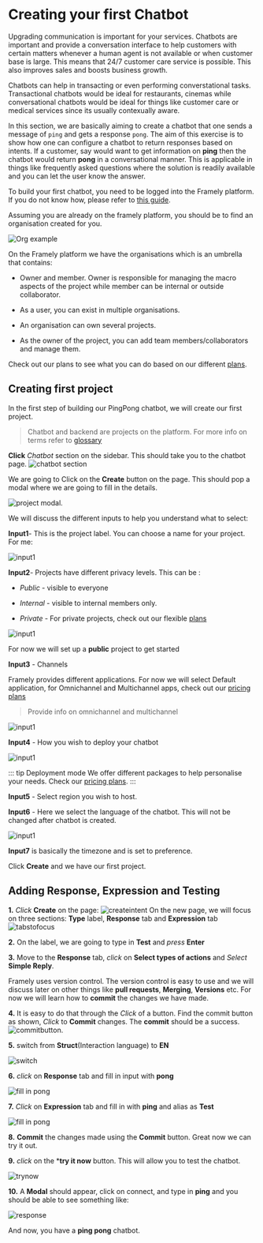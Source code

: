 # Creating your first Chatbot

Upgrading communication is important for your services. Chatbots are important and provide a conversation interface to help customers with certain matters whenever a human agent is not available or when customer base is large. This means that 24/7 customer care service is possible. This also improves sales and boosts business growth.

Chatbots  can help in transacting or even performing converstational tasks. Transactional chatbots would be ideal for restaurants, cinemas while conversational chatbots would be ideal for things like customer care or medical services since its usually contexually aware.

In this section, we are basically aiming to create a chatbot that one sends a message of `ping` and gets a response `pong`.   The aim of this exercise is to show how one can configure a chatbot to return responses based on intents. If a customer, say would want to get information on  **ping** then the chatbot would return **pong** in a conversational manner. This is applicable in things like frequently asked questions where the solution is readily available and you can let the user know the answer.

To build your first chatbot, you need to be logged into the Framely platform. If you do not know how, please refer to [this guide](/guide/signingup.html).

Assuming you are already on the framely platform, you should be to find an organisation created for you.

![Org example](/images/guide/platform/orgexample.png)

On the Framely platform we have the organisations which is an umbrella that contains:

- Owner and member. Owner is responsible for managing the macro aspects of the project while member can be internal or outside collaborator.

- As a user, you can exist in multiple organisations.

- An organisation can own several projects.

- As the owner of the project, you can add team members/collaborators and manage them.

Check out our plans to see what you can do based on our different [plans](/pricing).

## Creating first project

In the first step of building our PingPong chatbot, we will create our first project.

> Chatbot and backend are projects on the platform. For more info on terms refer to [glossary](/guide/glossary.html)

**Click** *Chatbot* section on the sidebar. This should take you to the chatbot page.
![chatbot section](/images/guide/platform/chatbotsection.png)

We are going to Click on the **Create** button on the page. This should pop a modal where we are going to fill in the details.

![project modal](/images/guide/platform/Projectmodal.png).

We will discuss the different inputs to help you understand what to select:

**Input1**- This is the project label. You can choose a name for your project. For me:

![input1](/images/guide/platform/input1.png)

**Input2**- Projects have different privacy levels. This can be :

- *Public* - visible to everyone

- *Internal* - visible to internal members only.

- *Private* - For private projects, check  out our flexible [plans](/pricing)

![input1](/images/guide/platform/input2.png)

For now we will set up a **public** project to get started

**Input3** - Channels

Framely provides different applications. For now we will select Default application, for Omnichannel and Multichannel apps, check out our [pricing plans](/pricing)

> Provide info on omnichannel and multichannel

![input1](/images/guide/platform/input3.png)

**Input4** - How you wish to deploy your chatbot

![input1](/images/guide/platform/input4.png)

::: tip Deployment mode
 We offer different packages to help personalise your needs. Check our [pricing plans](/pricing). 
:::

**Input5** - Select region you wish to host.

**Input6** - Here we select the language of the chatbot. This will not be changed after chatbot is created.

![input1](/images/guide/platform/input6.png)

**Input7** is basically the timezone and is set to preference.

Click **Create** and we have our first project.

## Adding Response, Expression and Testing

**1.**  *Click* **Create** on the page:
![createintent](/images/guide/platform/CreateIntent.png)
On the new page, we will focus on three sections:
**Type** label, **Response** tab and **Expression** tab
![tabstofocus](/images/guide/platform/tabstofocus.png)

**2.** On the label, we are going to type in **Test** and *press* **Enter**

**3.** Move to the **Response** tab, *click* on **Select types of actions** and *Select* **Simple Reply**.

Framely uses version control. The version control is easy to use and we will discuss later on other things like **pull requests**, **Merging**, **Versions** etc. For now we will learn how to **commit** the changes we have made.

**4.** It is easy  to do that through the *Click* of a button. Find the commit button as shown, *Click* to **Commit** changes. The **commit** should be a success.
![commitbutton](/images/guide/platform/commitbutton.png).

**5.** switch from **Struct**(Interaction language) to **EN**

![switch](/images/guide/platform/switch.png)

**6.** *click* on **Response** tab and fill in input with **pong**

![fill in pong](/images/guide/platform/fillpong.png)

**7.** *Click* on **Expression** tab and fill in with **ping** and alias as **Test**

![fill in pong](/images/guide/platform/pingfill.png)

**8.** **Commit** the changes made using the **Commit** button. Great now we can try it out.

**9.**  *click* on the ***try it now** button. This will allow you to test the chatbot.

![trynow](/images/guide/platform/trynow.png)

**10.**   A **Modal** should appear, click on connect, and type in **ping** and you should be able to see something like:

![response](/images/guide/platform/response.png)

And now, you have a **ping pong** chatbot.

